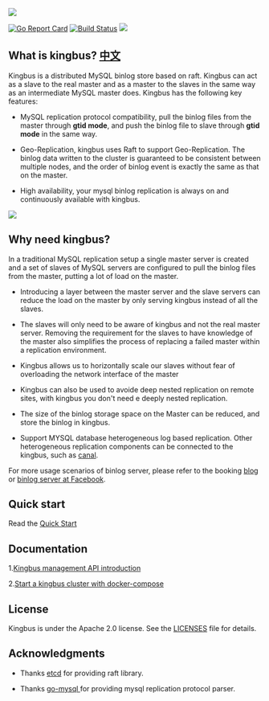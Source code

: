 ![](docs/img/kingbus_logo.png)

[![Go Report Card](https://goreportcard.com/badge/github.com/flike/kingbus)](https://goreportcard.com/report/github.com/flike/kingbus)
[![Build Status](https://travis-ci.org/flike/kingbus.svg?branch=master)](https://travis-ci.org/flike/kingbus)
![](https://img.shields.io/github/license/flike/kingbus.svg)

## What is kingbus? [中文](README_ZH.md)
Kingbus is a distributed MySQL binlog store based on raft. Kingbus can act as a slave to the real master and as a master to the slaves in the same way as an intermediate MySQL master does. Kingbus has the following key features:

* MySQL replication protocol compatibility, pull the binlog files from the master through **gtid mode**, and push the binlog file to slave through **gtid mode** in the same way.

* Geo-Replication, kingbus uses Raft to support Geo-Replication. The binlog data written to the cluster is guaranteed to be consistent between multiple nodes, and the order of binlog event is exactly the same as that on the master.

* High availability, your mysql binlog replication is always on and continuously available with kingbus.

![](docs/img/kingbus_arch.png)

## Why need kingbus?

In a traditional MySQL replication setup a single master server is created and a set of slaves of MySQL servers are configured to pull the binlog files from the master, putting a lot of load on the master. 

* Introducing a layer between the master server and the slave servers can reduce the load on the master by only serving kingbus instead of all the slaves. 

* The slaves will only need to be aware of kingbus and not the real master server. Removing the requirement for the slaves to have knowledge of the master also simplifies the process of replacing a failed master within a replication environment.

* Kingbus allows us to horizontally scale our slaves without fear of overloading the network interface of the master

* Kingbus can also be used to avoide deep nested replication on remote sites, with kingbus you don't need e deeply nested replication.

* The size of the binlog storage space on the Master can be reduced, and store the binlog in kingbus.

* Support MYSQL database heterogeneous log based replication. Other heterogeneous replication components can be connected to the kingbus, such as [canal](https://github.com/alibaba/canal).

For more usage scenarios of binlog server, please refer to the booking [blog](https://medium.com/booking-com-infrastructure/mysql-slave-scaling-and-more-a09d88713a20) or 
[binlog server at Facebook](docs/binlog_server_at_fackbook.pdf).

## Quick start

Read the [Quick Start](docs/en/quick_start.md)

## Documentation

1.[Kingbus management API introduction](docs/en/admin_api.md)

2.[Start a kingbus cluster with docker-compose](docs/en/docker_compose.md)

## License

Kingbus is under the Apache 2.0 license. See the [LICENSES](LICENSES) file for details.

## Acknowledgments

* Thanks [etcd](https://github.com/etcd-io/etcd) for providing raft library.

* Thanks [go-mysql ](https://github.com/siddontang/go-mysql)for providing mysql replication protocol parser.
